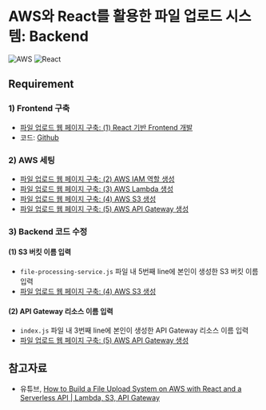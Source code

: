 # AWS와 React를 활용한 파일 업로드 시스템: Backend
![AWS](https://img.shields.io/badge/AWS-%23FF9900.svg?style=for-the-badge&logo=amazon-aws&logoColor=white)
![React](https://img.shields.io/badge/react-%2320232a.svg?style=for-the-badge&logo=react&logoColor=%2361DAFB)

## Requirement
### 1) Frontend 구축
- [파일 업로드 웹 페이지 구축: (1) React 기반 Frontend 개발](https://heytech.tistory.com/403)
- 코드: [Github](https://github.com/park-gb/file-uploader-frontend)

### 2) AWS 세팅
- [파일 업로드 웹 페이지 구축: (2) AWS IAM 역할 생성](https://heytech.tistory.com/404)
- [파일 업로드 웹 페이지 구축: (3) AWS Lambda 생성](https://heytech.tistory.com/405)
- [파일 업로드 웹 페이지 구축: (4) AWS S3 생성](https://heytech.tistory.com/406)
- [파일 업로드 웹 페이지 구축: (5) AWS API Gateway 생성](https://heytech.tistory.com/407)

### 3) Backend 코드 수정
#### (1) S3 버킷 이름 입력
- ```file-processing-service.js``` 파일 내 5번째 line에 본인이 생성한 S3 버킷 이름 입력
- [파일 업로드 웹 페이지 구축: (4) AWS S3 생성](https://heytech.tistory.com/406)

#### (2) API Gateway 리소스 이름 입력
- ```index.js``` 파일 내 3번째 line에 본인이 생성한 API Gateway 리소스 이름 입력
- [파일 업로드 웹 페이지 구축: (5) AWS API Gateway 생성](https://heytech.tistory.com/407)

## 참고자료
- 유튜브, [How to Build a File Upload System on AWS with React and a Serverless API | Lambda, S3, API Gateway](https://www.youtube.com/watch?v=IgAE-ycnb94)
